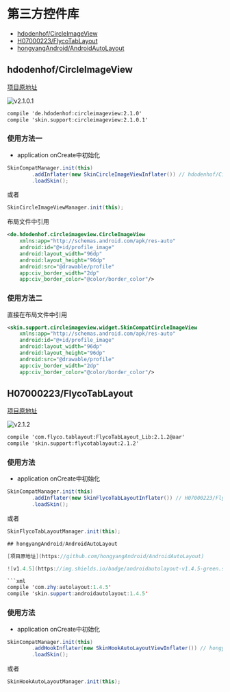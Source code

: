 # 第三方控件库

* [hdodenhof/CircleImageView](#hdodenhofcircleimageview)
* [H07000223/FlycoTabLayout](#h07000223flycotablayout)
* [hongyangAndroid/AndroidAutoLayout](#hongyangandroidandroidautolayout)

## hdodenhof/CircleImageView

[项目原地址](https://github.com/hdodenhof/CircleImageView)

![v2.1.0.1](https://img.shields.io/badge/circleimageview-v2.1.0.1-green.svg)

```xml
compile 'de.hdodenhof:circleimageview:2.1.0'
compile 'skin.support:circleimageview:2.1.0.1'
```

### 使用方法一

* application onCreate中初始化

```java
SkinCompatManager.init(this)
        .addInflater(new SkinCircleImageViewInflater()) // hdodenhof/CircleImageView
        .loadSkin();
```
或者
```java
SkinCircleImageViewManager.init(this);
```

布局文件中引用
```xml
<de.hdodenhof.circleimageview.CircleImageView
    xmlns:app="http://schemas.android.com/apk/res-auto"
    android:id="@+id/profile_image"
    android:layout_width="96dp"
    android:layout_height="96dp"
    android:src="@drawable/profile"
    app:civ_border_width="2dp"
    app:civ_border_color="@color/border_color"/>
```

### 使用方法二

直接在布局文件中引用
```xml
<skin.support.circleimageview.widget.SkinCompatCircleImageView
    xmlns:app="http://schemas.android.com/apk/res-auto"
    android:id="@+id/profile_image"
    android:layout_width="96dp"
    android:layout_height="96dp"
    android:src="@drawable/profile"
    app:civ_border_width="2dp"
    app:civ_border_color="@color/border_color"/>
```

## H07000223/FlycoTabLayout

[项目原地址](https://github.com/H07000223/FlycoTabLayout)

![v2.1.2](https://img.shields.io/badge/flycotablayout-v2.1.2-green.svg)

```xml
compile 'com.flyco.tablayout:FlycoTabLayout_Lib:2.1.2@aar'
compile 'skin.support:flycotablayout:2.1.2'
```

### 使用方法

* application onCreate中初始化

```java
SkinCompatManager.init(this)
        .addInflater(new SkinFlycoTabLayoutInflater()) // H07000223/FlycoTabLayout
        .loadSkin();
```
或者
```java
SkinFlycoTabLayoutManager.init(this);

## hongyangAndroid/AndroidAutoLayout

[项目原地址](https://github.com/hongyangAndroid/AndroidAutoLayout)

![v1.4.5](https://img.shields.io/badge/androidautolayout-v1.4.5-green.svg)

```xml
compile 'com.zhy:autolayout:1.4.5'
compile 'skin.support:androidautolayout:1.4.5'
```

### 使用方法

* application onCreate中初始化

```java
SkinCompatManager.init(this)
        .addHookInflater(new SkinHookAutoLayoutViewInflater()) // hongyangAndroid/AndroidAutoLayout
        .loadSkin();
```
或者
```java
SkinHookAutoLayoutManager.init(this);
```